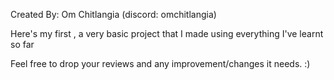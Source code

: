 
Created By: Om Chitlangia (discord: omchitlangia)

Here's my first , a very basic project that I made using everything I've learnt so far

Feel free to drop your reviews and any improvement/changes it needs. :)

